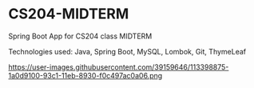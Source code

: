 # CS204-MIDTERM
Spring Boot App for CS204 class MIDTERM

Technologies used:
Java, Spring Boot, MySQL, Lombok, Git, ThymeLeaf

https://user-images.githubusercontent.com/39159646/113398875-1a0d9100-93c1-11eb-8930-f0c497ac0a06.png
